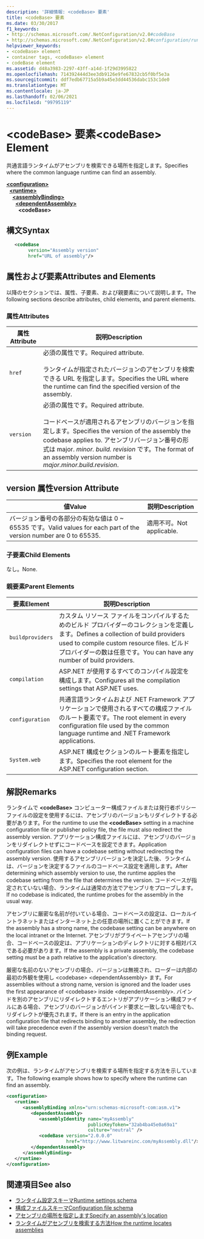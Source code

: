 ```yaml
---
description: '詳細情報: <codeBase> 要素'
title: <codeBase> 要素
ms.date: 03/30/2017
f1_keywords:
- http://schemas.microsoft.com/.NetConfiguration/v2.0#codeBase
- http://schemas.microsoft.com/.NetConfiguration/v2.0#configuration/runtime/assemblyBinding/dependentAssembly/codeBase
helpviewer_keywords:
- <codeBase> element
- container tags, <codeBase> element
- codeBase element
ms.assetid: d48a3983-2297-43ff-a14d-1f29d3995822
ms.openlocfilehash: 714392444d3ee3db9126e9fe67832cb5f0bf5e3a
ms.sourcegitcommit: ddf7edb67715a5b9a45e3dd44536dabc153c1de0
ms.translationtype: MT
ms.contentlocale: ja-JP
ms.lasthandoff: 02/06/2021
ms.locfileid: "99795119"
---
```

# <a name="codebase-element"></a><span data-ttu-id="70a70-103">\<codeBase> 要素</span><span class="sxs-lookup"><span data-stu-id="70a70-103">\<codeBase> Element</span></span>

<span data-ttu-id="70a70-104">共通言語ランタイムがアセンブリを検索できる場所を指定します。</span><span class="sxs-lookup"><span data-stu-id="70a70-104">Specifies where the common language runtime can find an assembly.</span></span>

[**\<configuration>**](../configuration-element.md)\
&nbsp;&nbsp;[**\<runtime>**](runtime-element.md)\
&nbsp;&nbsp;&nbsp;&nbsp;[**\<assemblyBinding>**](assemblybinding-element-for-runtime.md)\
&nbsp;&nbsp;&nbsp;&nbsp;&nbsp;&nbsp;[**\<dependentAssembly>**](dependentassembly-element.md)\
&nbsp;&nbsp;&nbsp;&nbsp;&nbsp;&nbsp;&nbsp;&nbsp;**\<codeBase>**

## <a name="syntax"></a><span data-ttu-id="70a70-105">構文</span><span class="sxs-lookup"><span data-stu-id="70a70-105">Syntax</span></span>

```xml
   <codeBase
        version="Assembly version"
        href="URL of assembly"/>
```

## <a name="attributes-and-elements"></a><span data-ttu-id="70a70-106">属性および要素</span><span class="sxs-lookup"><span data-stu-id="70a70-106">Attributes and Elements</span></span>

<span data-ttu-id="70a70-107">以降のセクションでは、属性、子要素、および親要素について説明します。</span><span class="sxs-lookup"><span data-stu-id="70a70-107">The following sections describe attributes, child elements, and parent elements.</span></span>

### <a name="attributes"></a><span data-ttu-id="70a70-108">属性</span><span class="sxs-lookup"><span data-stu-id="70a70-108">Attributes</span></span>

|<span data-ttu-id="70a70-109">属性</span><span class="sxs-lookup"><span data-stu-id="70a70-109">Attribute</span></span>|<span data-ttu-id="70a70-110">説明</span><span class="sxs-lookup"><span data-stu-id="70a70-110">Description</span></span>|
|---------------|-----------------|
|`href`|<span data-ttu-id="70a70-111">必須の属性です。</span><span class="sxs-lookup"><span data-stu-id="70a70-111">Required attribute.</span></span><br /><br /> <span data-ttu-id="70a70-112">ランタイムが指定されたバージョンのアセンブリを検索できる URL を指定します。</span><span class="sxs-lookup"><span data-stu-id="70a70-112">Specifies the URL where the runtime can find the specified version of the assembly.</span></span>|
|`version`|<span data-ttu-id="70a70-113">必須の属性です。</span><span class="sxs-lookup"><span data-stu-id="70a70-113">Required attribute.</span></span><br /><br /> <span data-ttu-id="70a70-114">コードベースが適用されるアセンブリのバージョンを指定します。</span><span class="sxs-lookup"><span data-stu-id="70a70-114">Specifies the version of the assembly the codebase applies to.</span></span> <span data-ttu-id="70a70-115">アセンブリバージョン番号の形式は major. *minor. build. revision* です。</span><span class="sxs-lookup"><span data-stu-id="70a70-115">The format of an assembly version number is *major.minor.build.revision*.</span></span>|

## <a name="version-attribute"></a><span data-ttu-id="70a70-116">version 属性</span><span class="sxs-lookup"><span data-stu-id="70a70-116">version Attribute</span></span>

|<span data-ttu-id="70a70-117">値</span><span class="sxs-lookup"><span data-stu-id="70a70-117">Value</span></span>|<span data-ttu-id="70a70-118">説明</span><span class="sxs-lookup"><span data-stu-id="70a70-118">Description</span></span>|
|-----------|-----------------|
|<span data-ttu-id="70a70-119">バージョン番号の各部分の有効な値は 0 ~ 65535 です。</span><span class="sxs-lookup"><span data-stu-id="70a70-119">Valid values for each part of the version number are 0 to 65535.</span></span>|<span data-ttu-id="70a70-120">適用不可。</span><span class="sxs-lookup"><span data-stu-id="70a70-120">Not applicable.</span></span>|

### <a name="child-elements"></a><span data-ttu-id="70a70-121">子要素</span><span class="sxs-lookup"><span data-stu-id="70a70-121">Child Elements</span></span>

<span data-ttu-id="70a70-122">なし。</span><span class="sxs-lookup"><span data-stu-id="70a70-122">None.</span></span>

### <a name="parent-elements"></a><span data-ttu-id="70a70-123">親要素</span><span class="sxs-lookup"><span data-stu-id="70a70-123">Parent Elements</span></span>

|<span data-ttu-id="70a70-124">要素</span><span class="sxs-lookup"><span data-stu-id="70a70-124">Element</span></span>|<span data-ttu-id="70a70-125">説明</span><span class="sxs-lookup"><span data-stu-id="70a70-125">Description</span></span>|
|-------------|-----------------|
|`buildproviders`|<span data-ttu-id="70a70-126">カスタム リソース ファイルをコンパイルするためのビルド プロバイダーのコレクションを定義します。</span><span class="sxs-lookup"><span data-stu-id="70a70-126">Defines a collection of build providers used to compile custom resource files.</span></span> <span data-ttu-id="70a70-127">ビルド プロバイダーの数は任意です。</span><span class="sxs-lookup"><span data-stu-id="70a70-127">You can have any number of build providers.</span></span>|
|`compilation`|<span data-ttu-id="70a70-128">ASP.NET が使用するすべてのコンパイル設定を構成します。</span><span class="sxs-lookup"><span data-stu-id="70a70-128">Configures all the compilation settings that ASP.NET uses.</span></span>|
|`configuration`|<span data-ttu-id="70a70-129">共通言語ランタイムおよび .NET Framework アプリケーションで使用されるすべての構成ファイルのルート要素です。</span><span class="sxs-lookup"><span data-stu-id="70a70-129">The root element in every configuration file used by the common language runtime and .NET Framework applications.</span></span>|
|`System.web`|<span data-ttu-id="70a70-130">ASP.NET 構成セクションのルート要素を指定します。</span><span class="sxs-lookup"><span data-stu-id="70a70-130">Specifies the root element for the ASP.NET configuration section.</span></span>|

## <a name="remarks"></a><span data-ttu-id="70a70-131">解説</span><span class="sxs-lookup"><span data-stu-id="70a70-131">Remarks</span></span>

<span data-ttu-id="70a70-132">ランタイムで **\<codeBase>** コンピューター構成ファイルまたは発行者ポリシーファイルの設定を使用するには、アセンブリのバージョンもリダイレクトする必要があります。</span><span class="sxs-lookup"><span data-stu-id="70a70-132">For the runtime to use the **\<codeBase>** setting in a machine configuration file or publisher policy file, the file must also redirect the assembly version.</span></span> <span data-ttu-id="70a70-133">アプリケーション構成ファイルには、アセンブリのバージョンをリダイレクトせずにコードベースを設定できます。</span><span class="sxs-lookup"><span data-stu-id="70a70-133">Application configuration files can have a codebase setting without redirecting the assembly version.</span></span> <span data-ttu-id="70a70-134">使用するアセンブリバージョンを決定した後、ランタイムは、バージョンを決定するファイルのコードベース設定を適用します。</span><span class="sxs-lookup"><span data-stu-id="70a70-134">After determining which assembly version to use, the runtime applies the codebase setting from the file that determines the version.</span></span> <span data-ttu-id="70a70-135">コードベースが指定されていない場合、ランタイムは通常の方法でアセンブリをプローブします。</span><span class="sxs-lookup"><span data-stu-id="70a70-135">If no codebase is indicated, the runtime probes for the assembly in the usual way.</span></span>

<span data-ttu-id="70a70-136">アセンブリに厳密な名前が付いている場合、コードベースの設定は、ローカルイントラネットまたはインターネット上の任意の場所に置くことができます。</span><span class="sxs-lookup"><span data-stu-id="70a70-136">If the assembly has a strong name, the codebase setting can be anywhere on the local intranet or the Internet.</span></span> <span data-ttu-id="70a70-137">アセンブリがプライベートアセンブリの場合、コードベースの設定は、アプリケーションのディレクトリに対する相対パスである必要があります。</span><span class="sxs-lookup"><span data-stu-id="70a70-137">If the assembly is a private assembly, the codebase setting must be a path relative to the application's directory.</span></span>

<span data-ttu-id="70a70-138">厳密な名前のないアセンブリの場合、バージョンは無視され、ローダーは内部の最初の外観を使用し \<codebase> \<dependentAssembly> ます。</span><span class="sxs-lookup"><span data-stu-id="70a70-138">For assemblies without a strong name, version is ignored and the loader uses the first appearance of \<codebase> inside \<dependentAssembly>.</span></span> <span data-ttu-id="70a70-139">バインドを別のアセンブリにリダイレクトするエントリがアプリケーション構成ファイルにある場合、アセンブリのバージョンがバインド要求と一致しない場合でも、リダイレクトが優先されます。</span><span class="sxs-lookup"><span data-stu-id="70a70-139">If there is an entry in the application configuration file that redirects binding to another assembly, the redirection will take precedence even if the assembly version doesn't match the binding request.</span></span>

## <a name="example"></a><span data-ttu-id="70a70-140">例</span><span class="sxs-lookup"><span data-stu-id="70a70-140">Example</span></span>

<span data-ttu-id="70a70-141">次の例は、ランタイムがアセンブリを検索する場所を指定する方法を示しています。</span><span class="sxs-lookup"><span data-stu-id="70a70-141">The following example shows how to specify where the runtime can find an assembly.</span></span>

```xml
<configuration>
   <runtime>
      <assemblyBinding xmlns="urn:schemas-microsoft-com:asm.v1">
         <dependentAssembly>
            <assemblyIdentity name="myAssembly"
                              publicKeyToken="32ab4ba45e0a69a1"
                              culture="neutral" />
            <codeBase version="2.0.0.0"
                      href="http://www.litwareinc.com/myAssembly.dll"/>
         </dependentAssembly>
      </assemblyBinding>
   </runtime>
</configuration>
```

## <a name="see-also"></a><span data-ttu-id="70a70-142">関連項目</span><span class="sxs-lookup"><span data-stu-id="70a70-142">See also</span></span>

- [<span data-ttu-id="70a70-143">ランタイム設定スキーマ</span><span class="sxs-lookup"><span data-stu-id="70a70-143">Runtime settings schema</span></span>](index.md)
- [<span data-ttu-id="70a70-144">構成ファイルスキーマ</span><span class="sxs-lookup"><span data-stu-id="70a70-144">Configuration file schema</span></span>](../index.md)
- [<span data-ttu-id="70a70-145">アセンブリの場所を指定します</span><span class="sxs-lookup"><span data-stu-id="70a70-145">Specify an assembly's location</span></span>](../../../../standard/assembly/location.md)
- [<span data-ttu-id="70a70-146">ランタイムがアセンブリを検索する方法</span><span class="sxs-lookup"><span data-stu-id="70a70-146">How the runtime locates assemblies</span></span>](../../../deployment/how-the-runtime-locates-assemblies.md)
